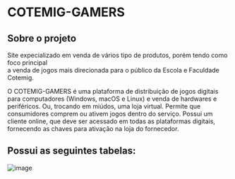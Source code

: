 # COTEMIG-GAMERS

## Sobre o projeto
Site expecializado em venda de vários tipo de produtos, porém tendo como foco principal                                                                                               
a venda de jogos mais direcionada para o público da Escola e Faculdade Cotemig.  


O COTEMIG-GAMERS é uma plataforma de distribuição de jogos digitais para computadores (Windows, macOS e Linux) e venda de hardwares e periféricos. Ou, trocando em miúdos, uma loja virtual. Permite que consumidores comprem ou ativem jogos dentro do serviço. Possui um cliente online, que deve ser acessado em todas as plataformas digitais, fornecendo as chaves para ativação na loja do fornecedor.


## Possui as seguintes tabelas:

![image](https://user-images.githubusercontent.com/88807518/158498013-81ac92ca-6228-4e65-b91a-e6db3fe998b4.png)
